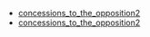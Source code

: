  - [concessions_to_the_opposition2](concessions_to_the_opposition2.md)
 - [concessions_to_the_opposition2](concessions_to_the_opposition2.md)
